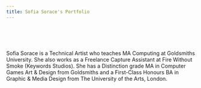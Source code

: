 ```yaml
---
title: Sofia Sorace's Portfolio
---
```


<br/><br/><br/>

Sofia Sorace is a Technical Artist who teaches MA Computing at Goldsmiths University. She also works as a Freelance Capture Assistant at Fire Without Smoke (Keywords Studios).
She has a Distinction grade MA in Computer Games Art & Design from Goldsmiths and a First-Class Honours BA in Graphic & Media Design from The University of the Arts, London.

